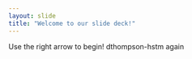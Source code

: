 ```yaml
---
layout: slide
title: "Welcome to our slide deck!"
---
```


Use the right arrow to begin!
dthompson-hstm again
